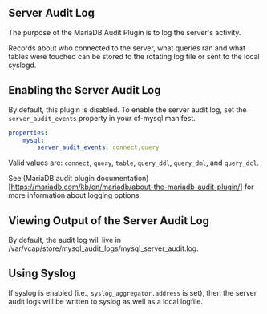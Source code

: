 ## Server Audit Log

The purpose of the MariaDB Audit Plugin is to log the server's activity.

Records about who connected to the server, what queries ran and what tables were touched can be stored to the rotating log file or sent to the local syslogd.

## Enabling the Server Audit Log

By default, this plugin is disabled. To enable the server audit log, set the `server_audit_events` property in your cf-mysql manifest.

```yml
properties:
	mysql:
		server_audit_events: connect,query
```

Valid values are: `connect`, `query`, `table`, `query_ddl`, `query_dml`, and `query_dcl`.

See (MariaDB audit plugin documentation)[https://mariadb.com/kb/en/mariadb/about-the-mariadb-audit-plugin/] for more information about logging options.

## Viewing Output of the Server Audit Log

By default, the audit log will live in /var/vcap/store/mysql_audit_logs/mysql_server_audit.log.

## Using Syslog

If syslog is enabled (i.e., `syslog_aggregator.address` is set), then the server audit logs will be written to syslog as well as a local logfile.

